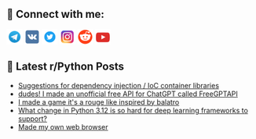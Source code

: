 ## 🔎 Connect with me:
[<img src="https://github.com/bullbesh/bullbesh/blob/main/images/Telegram.png" width="32" height="32" />](https://t.me/bullbesh)
[<img src="https://github.com/bullbesh/bullbesh/blob/main/images/VK.png" width="32" height="32" />](https://vk.com/bullbesh)
[<img src="https://github.com/bullbesh/bullbesh/blob/main/images/Twitter.png" width="32" height="32" />](https://twitter.com/bullbesh1)
[<img src="https://github.com/bullbesh/bullbesh/blob/main/images/Instagram.png" width="32" height="32" />](https://www.instagram.com/bullbesh)
[<img src="https://github.com/bullbesh/bullbesh/blob/main/images/Reddit.png" width="32" height="32" />](https://www.reddit.com/user/bullbesh)
[<img src="https://github.com/bullbesh/bullbesh/blob/main/images/YouTube.png" width="32" height="32" />](https://www.youtube.com/channel/UCtfjRs6uzgq5mfm8S06WTcg)

## 📕 Latest r/Python Posts
<!-- BLOG-POST-LIST:START -->
- [Suggestions for dependency injection / IoC container libraries](https://www.reddit.com/r/Python/comments/1dufilw/suggestions_for_dependency_injection_ioc/)
- [dudes! I made an unofficial free API for ChatGPT called FreeGPTAPI](https://www.reddit.com/r/Python/comments/1duf9un/dudes_i_made_an_unofficial_free_api_for_chatgpt/)
- [I made a game it&#39;s a rouge like inspired by balatro](https://www.reddit.com/r/Python/comments/1duf1g2/i_made_a_game_its_a_rouge_like_inspired_by_balatro/)
- [What change in Python 3.12 is so hard for deep learning frameworks to support?](https://www.reddit.com/r/Python/comments/1du7myj/what_change_in_python_312_is_so_hard_for_deep/)
- [Made my own web browser](https://www.reddit.com/r/Python/comments/1du4xq9/made_my_own_web_browser/)
<!-- BLOG-POST-LIST:END -->
